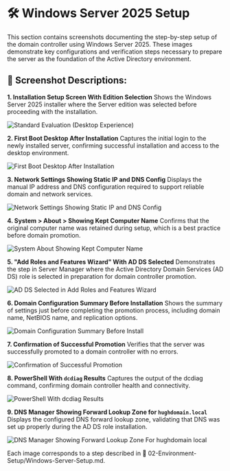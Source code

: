 # 🛠️ Windows Server 2025 Setup
This section contains screenshots documenting the step-by-step setup of the domain controller using Windows Server 2025. These images demonstrate key configurations and verification steps necessary to prepare the server as the foundation of the Active Directory environment.

## 📸 Screenshot Descriptions:
**1. Installation Setup Screen With Edition Selection**
   Shows the Windows Server 2025 installer where the Server edition was selected before proceeding with the installation.

   ![Standard Evaluation (Desktop Experience)](https://github.com/user-attachments/assets/8265f6c7-e9c3-4134-9d0a-a82567a38632)

**2. First Boot Desktop After Installation**
   Captures the initial login to the newly installed server, confirming successful installation and access to the desktop environment.

   ![First Boot Desktop After Installation](https://github.com/user-attachments/assets/619605d5-750f-4948-bda0-6d491d057bda)

**3. Network Settings Showing Static IP and DNS Config**
   Displays the manual IP address and DNS configuration required to support reliable domain and network services.

   ![Network Settings Showing Static IP and DNS Config](https://github.com/user-attachments/assets/d0170b00-31ab-48cc-96e8-5b63ab36ee17)

**4. System > About > Showing Kept Computer Name**
   Confirms that the original computer name was retained during setup, which is a best practice before domain promotion.

   ![System About Showing Kept Computer Name](https://github.com/user-attachments/assets/7dc12389-7af9-486c-b9e7-b5dbfd4d7e76)

**5. "Add Roles and Features Wizard" With AD DS Selected**
   Demonstrates the step in Server Manager where the Active Directory Domain Services (AD DS) role is selected in preparation for domain controller promotion.

   ![AD DS Selected in Add Roles and Features Wizard](https://github.com/user-attachments/assets/47187941-9d17-46ee-933d-238c215d06c7)

**6. Domain Configuration Summary Before Installation**
   Shows the summary of settings just before completing the promotion process, including domain name, NetBIOS name, and replication options.

   ![Domain Configuration Summary Before Install](https://github.com/user-attachments/assets/280e0fbd-432e-4979-afb1-5de5f3a742b1)

**7. Confirmation of Successful Promotion**
   Verifies that the server was successfully promoted to a domain controller with no errors.

   ![Confirmation of Successful Promotion](https://github.com/user-attachments/assets/aa3b0eab-428d-4f7b-9336-bc6e325cb2f9)

**8. PowerShell With `dcdiag` Results**
   Captures the output of the dcdiag command, confirming domain controller health and connectivity.

   ![PowerShell With dcdiag Results](https://github.com/user-attachments/assets/049a9c06-d3ad-4762-8825-cfa5d0d66d93)

**9. DNS Manager Showing Forward Lookup Zone for `hughdomain.local`**
   Displays the configured DNS forward lookup zone, validating that DNS was set up properly during the AD DS role installation.

   ![DNS Manager Showing Forward Lookup Zone For hughdomain local](https://github.com/user-attachments/assets/8aecd964-c65b-4048-ac74-0d2ac5bfe54a)

Each image corresponds to a step described in 📂 02-Environment-Setup/Windows-Server-Setup.md.

